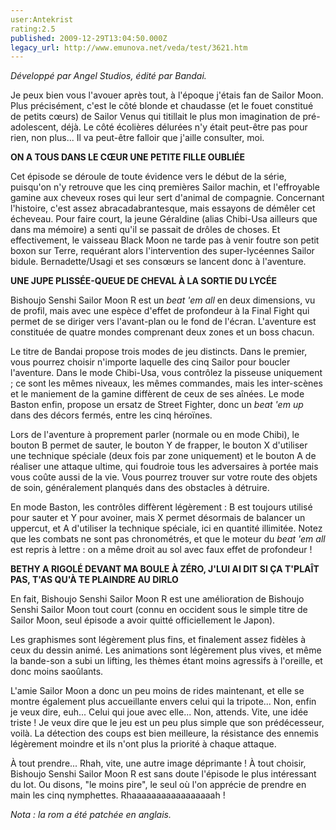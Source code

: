 ```yaml
---
user:Antekrist
rating:2.5
published: 2009-12-29T13:04:50.000Z
legacy_url: http://www.emunova.net/veda/test/3621.htm
---
```

_Développé par Angel Studios, édité par Bandai._  

  

Je peux bien vous l'avouer après tout, à l'époque j'étais fan de Sailor Moon. Plus précisément, c'est le côté blonde et chaudasse (et le fouet constitué de petits cœurs) de Sailor Venus qui titillait le plus mon imagination de pré-adolescent, déjà. Le côté écolières délurées n'y était peut-être pas pour rien, non plus... Il va peut-être falloir que j'aille consulter, moi.  

  

**ON A TOUS DANS LE CŒUR UNE PETITE FILLE OUBLIÉE**  

Cet épisode se déroule de toute évidence vers le début de la série, puisqu'on n'y retrouve que les cinq premières Sailor machin, et l'effroyable gamine aux cheveux roses qui leur sert d'animal de compagnie. Concernant l'histoire, c'est assez abracadabrantesque, mais essayons de démêler cet écheveau. Pour faire court, la jeune Géraldine (alias Chibi-Usa ailleurs que dans ma mémoire) a senti qu'il se passait de drôles de choses. Et effectivement, le vaisseau Black Moon ne tarde pas à venir foutre son petit boxon sur Terre, requérant alors l'intervention des super-lycéennes Sailor bidule. Bernadette/Usagi et ses consœurs se lancent donc à l'aventure.  

  

**UNE JUPE PLISSÉE-QUEUE DE CHEVAL À LA SORTIE DU LYCÉE**  

Bishoujo Senshi Sailor Moon R est un _beat 'em all_ en deux dimensions, vu de profil, mais avec une espèce d'effet de profondeur à la Final Fight qui permet de se diriger vers l'avant-plan ou le fond de l'écran. L'aventure est constituée de quatre mondes comprenant deux zones et un boss chacun.  

Le titre de Bandai propose trois modes de jeu distincts. Dans le premier, vous pourrez choisir n'importe laquelle des cinq Sailor pour boucler l'aventure. Dans le mode Chibi-Usa, vous contrôlez la pisseuse uniquement ; ce sont les mêmes niveaux, les mêmes commandes, mais les inter-scènes et le maniement de la gamine diffèrent de ceux de ses aînées. Le mode Baston enfin, propose un ersatz de Street Fighter, donc un _beat 'em up_ dans des décors fermés, entre les cinq héroïnes.  

Lors de l'aventure à proprement parler (normale ou en mode Chibi), le bouton B permet de sauter, le bouton Y de frapper, le bouton X d'utiliser une technique spéciale (deux fois par zone uniquement) et le bouton A de réaliser une attaque ultime, qui foudroie tous les adversaires à portée mais vous coûte aussi de la vie. Vous pourrez trouver sur votre route des objets de soin, généralement planqués dans des obstacles à détruire.  

En mode Baston, les contrôles diffèrent légèrement : B est toujours utilisé pour sauter et Y pour avoiner, mais X permet désormais de balancer un uppercut, et A d'utiliser la technique spéciale, ici en quantité illimitée. Notez que les combats ne sont pas chronométrés, et que le moteur du _beat 'em all_ est repris à lettre : on a même droit au sol avec faux effet de profondeur !  

  

**BETHY A RIGOLÉ DEVANT MA BOULE À ZÉRO, J'LUI AI DIT SI ÇA T'PLAÎT PAS, T'AS QU'À TE PLAINDRE AU DIRLO**  

En fait, Bishoujo Senshi Sailor Moon R est une amélioration de Bishoujo Senshi Sailor Moon tout court (connu en occident sous le simple titre de Sailor Moon, seul épisode a avoir quitté officiellement le Japon).  

Les graphismes sont légèrement plus fins, et finalement assez fidèles à ceux du dessin animé. Les animations sont légèrement plus vives, et même la bande-son a subi un lifting, les thèmes étant moins agressifs à l'oreille, et donc moins saoûlants.  

L'amie Sailor Moon a donc un peu moins de rides maintenant, et elle se montre également plus accueillante envers celui qui la tripote... Non, enfin je veux dire, euh... Celui qui joue avec elle... Non, attends. Vite, une idée triste ! Je veux dire que le jeu est un peu plus simple que son prédécesseur, voilà. La détection des coups est bien meilleure, la résistance des ennemis légèrement moindre et ils n'ont plus la priorité à chaque attaque.  

À tout prendre... Rhah, vite, une autre image déprimante ! À tout choisir, Bishoujo Senshi Sailor Moon R est sans doute l'épisode le plus intéressant du lot. Ou disons, "le moins pire", le seul où l'on apprécie de prendre en main les cinq nymphettes. Rhaaaaaaaaaaaaaaaaah !  

  

_Nota : la rom a été patchée en anglais._